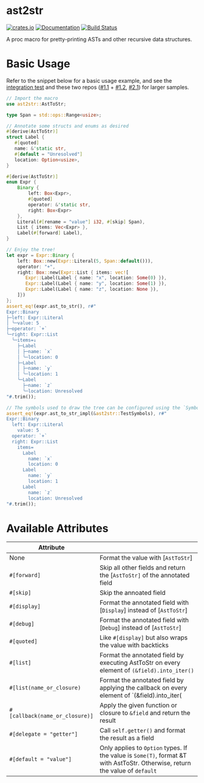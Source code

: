 # ast2str

[![crates.io][crate logo]][crate]
[![Documentation][doc logo]][doc]
[![Build Status][ci logo]][ci]

A proc macro for pretty-printing ASTs and other recursive data structures.

# Basic Usage

Refer to the snippet below for a basic usage example, and see the [integration test](./tests/ast.rs) and these two repos ([#1.1](https://github.com/ves-lang/ves/blob/master/ves-parser/src/ast/mod.rs) + [#1.2](https://github.com/ves-lang/ves/blob/master/ves-parser/tests/t32_fn_if_expr_regression.test), [#2.1](https://github.com/langjam/jam0001/blob/main/dank/src/ast.rs)) for larger samples.

```rust
// Import the macro
use ast2str::AstToStr;

type Span = std::ops::Range<usize>;

// Annotate some structs and enums as desired
#[derive(AstToStr)]
struct Label {
   #[quoted]
   name: &'static str,
   #[default = "Unresolved"]
   location: Option<usize>,
}

#[derive(AstToStr)]
enum Expr {
    Binary {
        left: Box<Expr>,
        #[quoted]
        operator: &'static str,
        right: Box<Expr>
    },
    Literal(#[rename = "value"] i32, #[skip] Span),
    List { items: Vec<Expr> },
    Label(#[forward] Label),
}

// Enjoy the tree!
let expr = Expr::Binary {
    left: Box::new(Expr::Literal(5, Span::default())),
    operator: "+",
    right: Box::new(Expr::List { items: vec![
       Expr::Label(Label { name: "x", location: Some(0) }),
       Expr::Label(Label { name: "y", location: Some(1) }),
       Expr::Label(Label { name: "z", location: None }),
    ]})
};
assert_eq!(expr.ast_to_str(), r#"
Expr::Binary
├─left: Expr::Literal
│ ╰─value: 5
├─operator: `+`
╰─right: Expr::List
  ╰─items=↓
    ├─Label
    │ ├─name: `x`
    │ ╰─location: 0
    ├─Label
    │ ├─name: `y`
    │ ╰─location: 1
    ╰─Label
      ├─name: `z`
      ╰─location: Unresolved
"#.trim());

// The symbols used to draw the tree can be configured using the `Symbols` trait:
assert_eq!(expr.ast_to_str_impl(&ast2str::TestSymbols), r#"
Expr::Binary
  left: Expr::Literal
    value: 5
  operator: `+`
  right: Expr::List
    items=
      Label
        name: `x`
        location: 0
      Label
        name: `y`
        location: 1
      Label
        name: `z`
        location: Unresolved
"#.trim());
```

# Available Attributes

| Attribute                      |                                                                                                                              |
| ------------------------------ | ---------------------------------------------------------------------------------------------------------------------------- |
| None                           | Format the value with [`AstToStr`]                                                                                           |
| `#[forward]`                   | Skip all other fields and return the [`AstToStr]` of the annotated field                                                     |
| `#[skip]`                      | Skip the annoated field                                                                                                      |
| `#[display]`                   | Format the annotated field with [`Display`] instead of [`AstToStr`]                                                          |
| `#[debug]`                     | Format the annotated field with [`Debug`] instead of [`AstToStr`]                                                            |
| `#[quoted]`                    | Like `#[display]` but also wraps the value with backticks                                                                    |
| `#[list]`                      | Format the annotated field by executing AstToStr on every element of `(&field).into_iter()`                                  |
| `#[list(name_or_closure)`      | Format the annotated field by applying the callback on every element of `(&field).into_iter(                                 |
| `#[callback(name_or_closure)]` | Apply the given function or closure to `&field` and return the result                                                        |
| `#[delegate = "getter"]`       | Call `self.getter()` and format the result as a field                                                                        |
| `#[default = "value"]`         | Only applies to `Option` types. If the value is `Some(T)`, format &T with AstToStr. Otherwise, return the value of `default` |

[crate]: https://crates.io/crates/ast2str
[crate logo]: https://img.shields.io/crates/v/ast2str.svg
[doc]: https://docs.rs/ast2str
[doc logo]: https://docs.rs/ast2str/badge.svg
[ci]: https://github.com/optimalstrategy/ast2str/actions
[ci logo]: https://github.com/optimalstrategy/ast2str/actions/workflows/rust.yml/badge.svg
